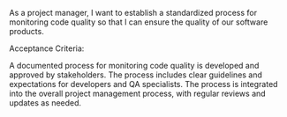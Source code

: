 As a project manager, I want to establish a standardized process for monitoring code quality so that I can ensure the quality of our software products.

Acceptance Criteria:

A documented process for monitoring code quality is developed and approved by stakeholders.
The process includes clear guidelines and expectations for developers and QA specialists.
The process is integrated into the overall project management process, with regular reviews and updates as needed.
